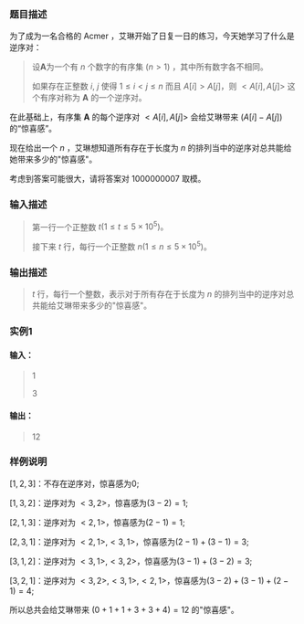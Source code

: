 ### 题目描述

为了成为一名合格的 Acmer ，艾琳开始了日复一日的练习，今天她学习了什么是逆序对：

> 设**A**为一个有 $n$ 个数字的有序集 $(n>1)$ ，其中所有数字各不相同。
>
> 如果存在正整数 $i$, $j$ 使得 $1 \leq i < j \leq n$ 而且 $A[i] > A[j]$，则 $<A[i],A[j]>$ 这个有序对称为 **A** 的一个逆序对。

在此基础上，有序集 **A** 的每个逆序对 $<A[i],A[j]>$ 会给艾琳带来 $(A[i]-A[j])$ 的“惊喜感”。

现在给出一个 $n$ ，艾琳想知道所有存在于长度为 $n$ 的排列当中的逆序对总共能给她带来多少的"惊喜感"。

考虑到答案可能很大，请将答案对 $1000000007$ 取模。

### 输入描述

> 第一行一个正整数 $t(1\leq t \leq 5\times10^{5})。$
>
> 接下来 $t$ 行，每行一个正整数 $n (1\leq n\leq 5\times10^{5})。$

### 输出描述

> $t$ 行，每行一个整数，表示对于所有存在于长度为 $n$ 的排列当中的逆序对总共能给艾琳带来多少的"惊喜感"。

### 实例1

#### 输入：

> 1
>
> 3

#### 输出：

> 12

### 样例说明

$[1,2,3]$：不存在逆序对，惊喜感为$0$;

$[1,3,2]$：逆序对为 $<3,2>$，惊喜感为$(3-2)=1$;

$[2,1,3]$：逆序对为 $<2,1>$，惊喜感为$(2-1)=1$;

$[2,3,1]$：逆序对为 $<2,1>,<3,1>$，惊喜感为$(2-1)+(3-1)=3$;

$[3,1,2]$：逆序对为 $<3,1>,<3,2>$，惊喜感为$(3-1)+(3-2)=3$;

$[3,2,1]$：逆序对为 $<3,2>,<3,1>,<2,1>$，惊喜感为$(3-2)+(3-1)+(2-1)=4$;

所以总共会给艾琳带来 $(0+1+1+3+3+4)=12$ 的"惊喜感"。




